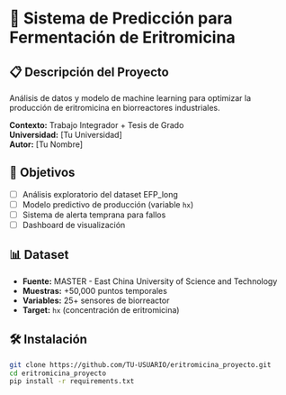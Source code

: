 # 🧪 Sistema de Predicción para Fermentación de Eritromicina

## 📋 Descripción del Proyecto
Análisis de datos y modelo de machine learning para optimizar la producción de eritromicina en biorreactores industriales.

**Contexto:** Trabajo Integrador + Tesis de Grado  
**Universidad:** [Tu Universidad]  
**Autor:** [Tu Nombre]

## 🎯 Objetivos
- [ ] Análisis exploratorio del dataset EFP_long
- [ ] Modelo predictivo de producción (variable `hx`)
- [ ] Sistema de alerta temprana para fallos
- [ ] Dashboard de visualización

## 📊 Dataset
- **Fuente:** MASTER - East China University of Science and Technology
- **Muestras:** +50,000 puntos temporales
- **Variables:** 25+ sensores de biorreactor
- **Target:** `hx` (concentración de eritromicina)

## 🛠️ Instalación
```bash
git clone https://github.com/TU-USUARIO/eritromicina_proyecto.git
cd eritromicina_proyecto
pip install -r requirements.txt
